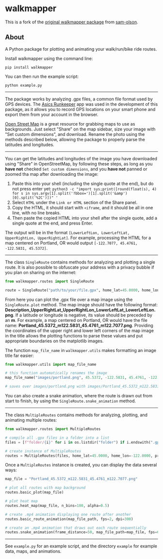 # walkmapper

This is a fork of the [original walkmapper package](https://pypi.org/project/walkmapper/) from [sam-olson](https://github.com/sam-olson).

## About

A Python package for plotting and animating your walk/run/bike ride routes.

Install walkmapper using the command line:

```shell
pip install walkmapper
```

You can then run the example script:

```shell
python example.py
```

-------------

The package works by analyzing .gpx files, a common file format used by GPS devices. The [Asics Runkeeper](https://runkeeper.com/) app was used in the development of this package, as it allows you to record GPS locations on your smart phone and export them from your account in the browser.

[Open Street Map](https://www.openstreetmap.org/) is a great resource for grabbing maps to use as backgrounds. Just select "Share" on the map sidebar, size your image with "Set custom dimensions", and download. Rename the photo using the methods described below, allowing the package to properly parse the latitudes and longitudes.

-------------

You can get the latitudes and longitudes of the image you have downloaded using "Share" in OpenStreetMap, by following these steps, as long as you **have not** checked `Set custom dimensions`, and you **have not** panned or zoomed tha map after downloading the image:

1. Paste this into your shell (including the single quote at the end), but do not press enter yet: `python3 -c "import sys;print([round(float(s), 4) for s in sys.argv[1].split('?bbox=')[1].split('&amp')[0].split('%2C')])" '`
2. Select `HTML` under the `Link or HTML` section of the Share panel.
3. Copy the HTML, it should start with `<iframe`, and it should be all in one line, with no line breaks.
4. Then paste the copied HTML into your shell after the single quote, add a single quote at the end, and press Enter.

The output will be in the format `[LowerLeftLon, LowerLeftLat, UpperRightLon, UpperRightLat]`. For example, processing the HTML for a map centered on Portland, OR would output `[-122.7077, 45.4761, -122.5831, 45.5372]`.

-------------

The class `SingleRoute` contains methods for analyzing and plotting a single route. It is also possible to obfuscate your address with a privacy bubble if you plan on sharing on the internet:

```python
from walkmapper.routes import SingleRoute

route = SingleRoute("path/to/your/file.gpx", home_lat=45.0000, home_lon=-122.0000, privacy_bubble_rad=150)
```
From here you can plot the .gpx file over a map image using the `SingleRoute.plot` method. The map image should have the following format: **Description_UpperRightLat_UpperRightLon_LowerLeftLat_LowerLeftLon.png**. If a latitude or longitude is negative, its value should be preceded by an **m**. For example, a map centered on Portland, OR would have the file name: **Portland_45.5372_m122.5831_45.4761_m122.7077.png**. Providing the coordinates of the upper right and lower left corners of the map image in the title allows the plotting functions to parse these values and put appropriate boundaries on the matplotlib images.

The function `map_file_name` in `walkmapper.utils` makes formatting an image title far easier:

```python
from walkmapper.utils import map_file_name

# this function automatically renames the image
map_file_name("images/portland.png", 45.5372, -122.5831, 45.4761, -122.7077, "Portland")

# saves over images/portland.png with images/Portland_45.5372_m122.5831_45.4761_m122.7077.png
```

You can also create a snake animation, where the route is drawn out from start to finish, by using the `SingleRoute.snake_animation` method.

-------------

The class `MultipleRoutes` contains methods for analyzing, plotting, and animating multiple routes:

```python
from walkmapper.routes import MultipleRoutes

# compile all .gpx files in a folder into a list
files = [f"folder/{i}" for i in os.listdir("folder") if i.endswith(".gpx")]

# create instance of MultipleRoutes
routes = MultipleRoutes(files, home_lat=45.0000, home_lon=-122.0000, privacy_bubble_rad=150)
```

Once a `MultipleRoutes` instance is created, you can display the data several ways:
```python
map_file = "Portland_45.5372_m122.5831_45.4761_m122.7077.png"

# plot all routes with map background
routes.basic_plot(map_file)

# plot heat map
routes.heat_map(map_file, n_bins=100, alpha=0.5)

# create .mp4 animation displaying one route after another
routes.basic_route_animation(map_file_path, fps=2, dpi=300)

# create an .mp4 animation that draws out each route sequentially
routes.snake_animation(frame_distance=50, map_file_path=map_file, fps=60, dpi=300)
```

-------------

See `example.py` for an example script, and the directory `example` for example data, maps, and animations.
